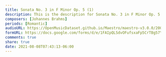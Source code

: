 ```yaml
---
title: Sonata No. 3 in F Minor Op. 5 (1)
description: This is the description for Sonata No. 3 in F Minor Op. 5 by Johannes Brahms
composers: [Johannes Brahms]
periods: [Romantic]
audioURL: https://OpenMusicDataset.github.io/Maestro/maestro-v3.0.0/2009/MIDI-Unprocessed_18_R1_2009_04_ORIG_MID--AUDIO_18_R1_2009_18_R1_2009_04_WAV.midi
formURL: https://docs.google.com/forms/d/e/1FAIpQLSdvOFufsxaFp5CrTBg57YSOvVPdKzoVNQVHxTmc5zfFrfo-GQ/viewform
comments: true
share: true
date: 2021-08-08T07:43:13-06:00
---
```

